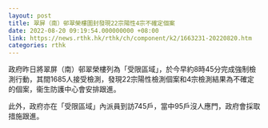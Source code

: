 ```yaml
---
layout: post
title: 翠屏（南）邨翠榮樓圍封發現22宗陽性4宗不確定個案
date: 2022-08-20 09:19:54.000000000 +08:00
link: https://news.rthk.hk/rthk/ch/component/k2/1663231-20220820.htm
categories: rthk
---
```


政府昨日將翠屏（南）邨翠榮樓列為「受限區域」，於今早約8時45分完成強制檢測行動，其間1685人接受檢測，發現22宗陽性檢測個案和4宗檢測結果為不確定的個案，衞生防護中心會安排跟進。
 
此外，政府亦在「受限區域」內派員到訪745戶，當中95戶沒人應門，政府會採取措施跟進。
